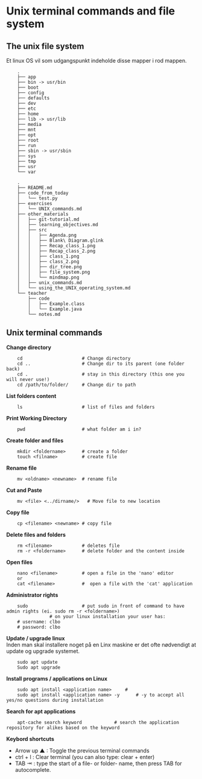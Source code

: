 <!-- JS use if these pages are used as githubpages. can be deleted if used elsewhere -->
<script src="https://code.jquery.com/jquery-3.2.1.min.js"></script>
<script src="../script.js"></script>


# Unix terminal commands and file system

## The unix file system


Et linux OS vil som udgangspunkt indeholde disse mapper i rod mappen.

```
    .
    ├── app
    ├── bin -> usr/bin
    ├── boot
    ├── config
    ├── defaults
    ├── dev
    ├── etc
    ├── home
    ├── lib -> usr/lib
    ├── media
    ├── mnt
    ├── opt
    ├── root
    ├── run
    ├── sbin -> usr/sbin
    ├── sys
    ├── tmp
    ├── usr
    └── var
```





````
    .
    ├── README.md
    ├── code_from_today
    │   └── test.py
    ├── exercises
    │   └── UNIX_commands.md
    ├── other_materials
    │   ├── git-tutorial.md
    │   ├── learning_objectives.md
    │   ├── src
    │   │   ├── Agenda.png
    │   │   ├── Blank\ Diagram.glink
    │   │   ├── Recap_class_1.png
    │   │   ├── Recap_class_2.png
    │   │   ├── class_1.png
    │   │   ├── class_2.png
    │   │   ├── dir_tree.png
    │   │   ├── file_system.png
    │   │   └── mindmap.png
    │   ├── unix_commands.md
    │   └── using_the_UNIX_operating_system.md
    └── teacher
        ├── code
        │   ├── Example.class
        │   └── Example.java
        └── notes.md
````

## Unix terminal commands


**Change directory**

````
	cd                      # Change directory
	cd ..                   # Change dir to its parent (one folder back)
	cd .                    # stay in this directory (this one you will never use!)
	cd /path/to/folder/     # Change dir to path
````

**List folders content**
````
	ls                      # list of files and folders
````

**Print Working Directory**
````
	pwd                     # what folder am i in?
````

**Create folder and files**
````
	mkdir <foldername>      # create a folder
	touch <filname>         # create file

````


**Rename file**
````
	mv <oldname> <newname>  # rename file
````

**Cut and Paste**
````
	mv <file> <../dirname/>   # Move file to new location
````

**Copy file**
````
	cp <filename> <newname> # copy file 
````
**Delete files and folders**
````
	rm <filename>           # deletes file
	rm -r <foldername>      # delete folder and the content inside
````

**Open files**
````
	nano <filename>         # open a file in the 'nano' editor
	or
	cat <filename>          #  open a file with the 'cat' application

````

**Administrator rights**
````
	sudo                    # put sudo in front of command to have admin rights (ei. sudo rm -r <foldername>)    
				# on your linux installation your user has:
	# username: clbo
	# password: clbo
````

**Update / upgrade linux**    
Inden man skal installere noget på en Linx maskine er det ofte nødvendigt at update og upgrade systemet. 
````
	sudo apt update
	Sudo apt upgrade
````
**Install programs / applications on Linux**
````
	sudo apt install <application name>		#  
	sudo apt install <application name> -y  	# -y to accept all yes/no questions during installation

````

**Search for apt applications**
````
	apt-cache search keyword			# search the application repository for alikes based on the keyword    

````

**Keybord shortcuts**
* Arrow up ▲ : Toggle the previous terminal commands
* ctrl + l : Clear terminal (you can also type: clear + enter)
* TAB ⇥ : type the start of a file- or folder- name, then press TAB for autocomplete.






